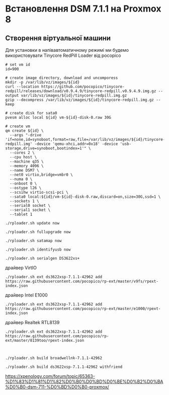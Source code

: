 # Встановлення DSM 7.1.1 на Proxmox 8
## Створення віртуальної машини
Для установки в напівавтоматичному режимі ми будемо використовувати Tinycore RedPill Loader від pocopico 


    # set vm id
    id=900
    
    # create image directory, download and uncomporess
    mkdir -p /var/lib/vz/images/${id}
    curl --location https://github.com/pocopico/tinycore-redpill/releases/download/v0.9.4.9/tinycore-redpill.v0.9.4.9.img.gz --output var/lib/vz/images/${id}/tinycore-redpill.img.gz
    gzip --decompress /var/lib/vz/images/${id}/tinycore-redpill.img.gz --keep

    # create disk for sata0
    pvesm alloc local ${id} vm-${id}-disk-0.raw 30G

    # create vm
    qm create ${id} \
      --args "-drive 'if=none,id=synoboot,format=raw,file=/var/lib/vz/images/${id}/tinycore-redpill.img' -device 'qemu-xhci,addr=0x18' -device 'usb-storage,drive=synoboot,bootindex=1'" \
      --cores 2 \
      --cpu host \
      --machine q35 \
      --memory 4096 \
      --name DSM7 \
      --net0 virtio,bridge=vmbr0 \
      --numa 0 \
      --onboot 0 \
      --ostype l26 \
      --scsihw virtio-scsi-pci \
      --sata0 local:${id}/vm-${id}-disk-0.raw,discard=on,size=30G,ssd=1 \
      --sockets 1 \
      --serial0 socket \
      --serial1 socket \
      --tablet 1
  
    ./rploader.sh update now

    ./rploader.sh fullupgrade now

    ./rploader.sh satamap now

    ./rploader.sh identifyusb now
  
    ./rploader.sh serialgen DS3622xs+



драйвер VirtIO

    ./rploader.sh ext ds3622xsp-7.1.1-42962 add https://raw.githubusercontent.com/pocopico/rp-ext/master/v9fs/rpext-index.json

драйвер Intel E1000

    ./rploader.sh ext ds3622xsp-7.1.1-42962 add https://raw.githubusercontent.com/pocopico/rp-ext/master/e1000/rpext-index.json

драйвер Realtek RTL8139

    ./rploader.sh ext ds3622xsp-7.1.1-42962 add https://raw.githubusercontent.com/pocopico/rp-ext/master/8139too/rpext-index.json



    ./rploader.sh build broadwellnk-7.1.1-42962

    ./rploader.sh build ds3622xsp-7.1.1-42962 withfriend

https://xpenology.com/forum/topic/65363-%D1%83%D1%81%D1%82%D0%B0%D0%BD%D0%BE%D0%B2%D0%BA%D0%B0-dsm-711-%D0%BD%D0%B0-proxmox/
